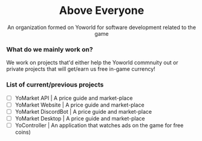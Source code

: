 <div align="center">
    <h1>Above Everyone</h1>
    <p>An organization formed on Yoworld for software development related to the game<p>
</div>

### What do we mainly work on?

We work on projects that'd either help the Yoworld commnuity out or private projects that will get/earn us free in-game currency!

### List of current/previous projects

- [ ] YoMarket API          | A price guide and market-place
- [ ] YoMarket Website      | A price guide and market-place
- [ ] YoMarket DiscordBot   | A price guide and market-place
- [ ] YoMarket Desktop      | A price guide and market-place
- [ ] YoController          | An application that watches ads on the game for free coins)